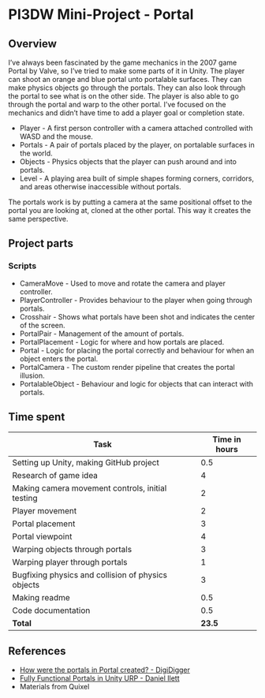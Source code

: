 # PI3DW Mini-Project - Portal

## Overview

I’ve always been fascinated by the game mechanics in the 2007 game Portal by Valve, so I’ve tried to make some parts of it in Unity. The player can shoot an orange and blue portal unto portalable surfaces. They can make physics objects go through the portals. They can also look through the portal to see what is on the other side. The player is also able to go through the portal and warp to the other portal.
I’ve focused on the mechanics and didn’t have time to add a player goal or completion state.

- Player - A first person controller with a camera attached controlled with WASD and the mouse.
- Portals - A pair of portals placed by the player, on portalable surfaces in the world.
- Objects - Physics objects that the player can push around and into portals.
- Level - A playing area built of simple shapes forming corners, corridors, and areas otherwise inaccessible without portals.

The portals work is by putting a camera at the same positional offset to the portal you are looking at, cloned at the other portal. This way it creates the same perspective.

## Project parts

### Scripts

- CameraMove - Used to move and rotate the camera and player controller.
- PlayerController - Provides behaviour to the player when going through portals.
- Crosshair - Shows what portals have been shot and indicates the center of the screen.
- PortalPair - Management of the amount of portals.
- PortalPlacement - Logic for where and how portals are placed.
- Portal - Logic for placing the portal correctly and behaviour for when an object enters the portal.
- PortalCamera - The custom render pipeline that creates the portal illusion.
- PortalableObject - Behaviour and logic for objects that can interact with portals.

## Time spent

| Task                                               | Time in hours |
| -------------------------------------------------- | ------------- |
| Setting up Unity, making GitHub project            | 0.5           |
| Research of game idea                              | 4             |
| Making camera movement controls, initial testing   | 2             |
| Player movement                                    | 2             |
| Portal placement                                   | 3             |
| Portal viewpoint                                   | 4             |
| Warping objects through portals                    | 3             |
| Warping player through portals                     | 1             |
| Bugfixing physics and collision of physics objects | 3             |
| Making readme                                      | 0.5           |
| Code documentation                                 | 0.5           |
| **Total**                                          | **23.5**      |

## References

- [How were the portals in Portal created? - DigiDigger](https://www.youtube.com/watch?v=_SmPR5mvH7w)
- [Fully Functional Portals in Unity URP - Daniel Ilett](https://youtu.be/PkGjYig8avo)
- Materials from Quixel
